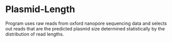 # Plasmid-Length
Program uses raw reads from oxford nanopore sequencing data and selects out reads that are the predicted plasmid size determined statistically by the distribution of read lengths.
